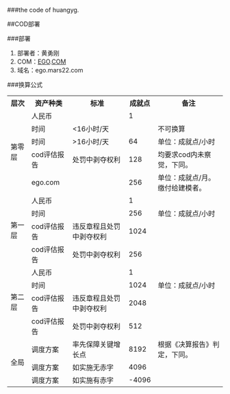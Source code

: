 ###the code of huangyg.

##COD部署

###部署
1. 部署者：黄勇刚
2. COM：[EGO](README.md).[COM](com.md)
3. 域名：ego.mars22.com

###换算公式
<table>
<tr><th>层次</th><th>资产种类</th><th>标准</th><th>成就点</th><th>备注</th></tr>
<tr><td rowspan="5">第零层</td><td>人民币</td><td></td><td>1</td><td></td></tr>
<tr><td>时间</td><td>&lt;16小时/天</td><td></td><td>不可换算</td></tr>
<tr><td>时间</td><td>&gt;16小时/天</td><td>64</td><td>单位：成就点/小时</td></tr>
<tr><td>cod评估报告</td><td>处罚中剥夺权利</td><td>128</td><td>均要求cod内未察觉，下同。</td></tr>
<tr><td>ego.com</td><td></td><td>256</td><td>单位：成就点/月。缴付给建模者。</td></tr>

<tr><td rowspan="4">第一层</td><td>人民币</td><td></td><td>1</td><td></td></tr>

<tr><td>时间</td><td></td><td>256</td><td>单位：成就点/小时</td></tr>
<tr><td>cod评估报告</td><td>违反章程且处罚中剥夺权利</td><td>1024</td><td></td></tr>
<tr><td>cod评估报告</td><td>处罚中剥夺权利</td><td>256</td><td></td></tr>


<tr><td rowspan="4">第二层</td><td>人民币</td><td></td><td>1</td><td></td></tr>

<tr><td>时间</td><td></td><td>1024</td><td>单位：成就点/小时</td></tr>
<tr><td>cod评估报告</td><td>违反章程且处罚中剥夺权利</td><td>2048</td><td></td></tr>
<tr><td>cod评估报告</td><td>处罚中剥夺权利</td><td>512</td><td></td></tr>

<tr><td rowspan="3">全局</td><td>调度方案</td><td>率先保障关键增长点</td><td>8192</td><td>根据《决算报告》判定，下同。</td></tr>
<tr><td>调度方案</td><td>如实施无赤字</td><td>4096</td><td></td></tr>
<tr><td>调度方案</td><td>如实施有赤字</td><td>-4096</td><td></td></tr>
</table> 